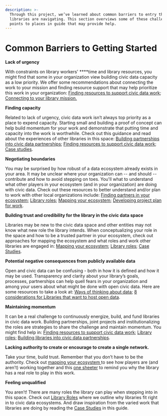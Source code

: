 ```yaml
---
description: >-
  Through this project, we’ve learned about common barriers to entry that
  libraries are navigating. This section overviews some of these challenges and
  points to places in guide that may provide help.
---
```


# Common Barriers to Getting Started

**Lack of urgency**

With constraints on library workers' ****time and library resources, you might find that some in your organization view building civic data capacity as a low priority. We offer some recommendations about connecting the work to your mission and finding resource support that may help prioritize this work in your organization: [Finding resources to support civic data work](../maintaining-momentum/finding-resources-for-your-engagement.md); [Connecting to your library mission.](https://app.gitbook.com/@civic-switchboard/s/guide/engaging-partners/building-libraries-into-civic-data-partnerships#connecting-to-your-librarys-mission)

**Finding capacity** 

Related to lack of urgency, civic data work isn’t always top priority as a place to expend capacity.  Starting small and building a proof of concept can help build momentum for your work and demonstrate that putting time and capacity into the work is worthwhile. Check out this guidance and read about the experiences of other libraries in this space: [Building partnerships into civic data partnerships](building-libraries-into-civic-data-partnerships.md); [Finding resources to support civic data work](../maintaining-momentum/finding-resources-for-your-engagement.md); [Case studies](https://app.gitbook.com/@civic-switchboard/s/guide/case-studies).

**Negotiating boundaries**

You may be surprised by how robust of a data ecosystem already exists in your area. It may be unclear where your organization can -- and should -- contribute and how to avoid stepping on toes. You'll what to understand what other players in your ecosystem \(and in your organization\) are doing with civic data.  Check out these resources to better understand and/or plan to work with other local organizations include: [Finding partners in your ecosystem](finding-a-data-intermediary-partne.md); [Library roles](https://app.gitbook.com/@civic-switchboard/s/guide/library-roles); [Mapping your ecosystem](../understanding-your-ecosystem/mapping-your-ecosystem.md); [Developing project plan for work](https://github.com/civic-switchboard/guide/raw/master/toolkit/Civic%20Switchboard%20Activity%20Canvas%20Updated%20May%202%202018.pdf).

**Building trust and credibility for the library in the civic data space** 

Libraries may be new to the civic data space and other entities may not  know what new role the library intends. When conceptualizing your role in the space and how to be a trusted partner in your ecosystem, check out approaches for mapping the ecosystem and what roles and work other libraries are engaged in: [Mapping your ecosystem](../understanding-your-ecosystem/mapping-your-ecosystem.md); [Library roles](https://app.gitbook.com/@civic-switchboard/s/guide/library-roles); [Case Studies](https://app.gitbook.com/@civic-switchboard/s/guide/case-studies).

**Potential negative consequences from publicly available data**

Open and civic data can be confusing - both in how it is defined and how it may be used. Transparency and clarity about your library’s goals, processes, partnerships can help quell fears in your organization and among your users about what might be done with open civic data.  Here are some resources to take a look at: [Ways of thinking about data](../context-and-concepts/ways-of-thinking-about-data-open-data-civic-data.md); [8 considerations for Libraries that want to host open data](https://civic-switchboard.github.io/post_14/).

**Maintaining momentum** 

It can be a real challenge to continuously energize, build, and fund libraries in civic data work.  Building partnerships, joint projects and institutionalizing the roles are strategies to share the challenge  and maintain momentum. You might find help in: [Finding resources to support civic data work](../maintaining-momentum/finding-resources-for-your-engagement.md); [Library roles;](https://app.gitbook.com/@civic-switchboard/s/guide/library-roles)  [Building libraries into civic data partnerships](building-libraries-into-civic-data-partnerships.md).

**Lacking authority to create or encourage to create a single network.**  

Take your time, build trust.  Remember that you don’t have to be the authority.  Check out [mapping your ecosystem ](../understanding-your-ecosystem/mapping-your-ecosystem.md)to see how players are \(and aren’t\) working together and this [one sheeter](../toolkit/) to remind you why the library has a real role to play in this work. 

**Feeling unqualified**

You aren’t! There are many  roles the library can play when  stepping into in this space. Check out [Library Roles](https://app.gitbook.com/@civic-switchboard/s/guide/library-roles) where we outline why libraries fit right in to civic data ecosystems. And draw inspiration from the varied work that libraries are doing by reading the [Case Studies](https://app.gitbook.com/@civic-switchboard/s/guide/case-studies) in this guide.  


